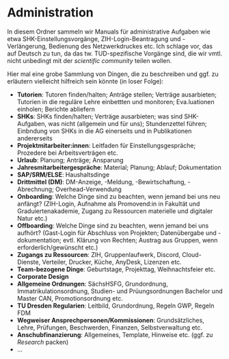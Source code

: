 # Administration

In diesem Ordner sammeln wir Manuals für administrative Aufgaben wie etwa SHK-Einstellungsvorgänge, ZIH-Login-Beantragung und -Verlängerung, Bedienung des Netzwerkdruckes etc. Ich schlage vor, das auf Deutsch zu tun, da das tw. TUD-spezifische Vorgänge sind, die wir vmtl. nicht unbedingt mit der *scientific community* teilen wollen. 

Hier mal eine grobe Sammlung von Dingen, die zu beschreiben und ggf. zu erläutern vielleicht hilfreich sein könnte (in loser Folge):

- **Tutorien**: Tutoren finden/halten; Anträge stellen; Verträge ausarbieten; Tutorien in die reguläre Lehre einbettten und monitoren; Eva.luationen einholen; Berichte abliefern 
- **SHKs**: SHKs finden/halten; Verträge ausarbieten; was sind SHK-Aufgaben, was nicht (allgemein und für uns); Stundenzettel führen; Einbndung von SHKs in die AG einerseits und in Publikationen andererseits
- **Projektmitarbeiter:innen**: Leitfaden für Einstellungsgespräche; Prozedere bei Arbeitsverträgen etc. 
- **Urlaub**: Planung; Anträge; Ansparung
- **Jahresmitarbeitergespräche**: Material; Planung; Ablauf; Dokumentation
- **SAP/SRM/ELSE**: Haushaltsdinge
- **Drittmittel (DM)**: DM-Anzeige, -Meldung, -Bewirtschaftung, -Abrechnung; Overhead-Verwendung
- **Onboarding**: Welche Dinge sind zu beachten, wenn jemand bei uns neu anfängt? (ZIH-Login, Aufnahme als Promovend:in in Fakultät und Graduiertenakademie, Zugang zu Ressourcen materielle und digitaler Natur etc.)
- **Offboarding**: Welche Dinge sind zu beachten, wenn jemand bei uns aufhört? (Gast-Login für Abschluss von Projekten; Datenübergabe und -dokumentation; evtl. Klärung von Rechten; Austrag aus Gruppen, wenn erforderlich/gewünscht etc.)
- **Zugangs zu Ressourcen**: ZIH, Gruppenlaufwerk, Discord, Cloud-Dienste, Verteiler, Drucker, Küche, AnyDesk, Lizenzen etc.
- **Team-bezogene Dinge**: Geburtstage, Projekttag, Weihnachtsfeier etc.
- **Corporate Design**
- **Allgemeine Ordnungen**: SächsHSFG, Grundordnung, Immatrikulationsordnung, Studien- und Prüungsordnungen Bachelor und Master CAN, Promotionsordnung etc.
- **TU Dresden Regularien**: Leitbild, Grundordnung, Regeln GWP, Regeln FDM
- **Wegweiser Ansprechpersonen/Kommissionen**: Grundsätzliches, Lehre, Prüfungen, Beschwerden, Finanzen, Selbstverwaltung etc.
- **Anschubfinanzierung**: Allgemeines, Template, Hinweise etc. (ggf. zu *Research* packen)
- ... <!--bitte ergänzen, wann immer jemand noch etwas einfällt, das hier auftauchen sollte -->   
